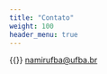 ```yaml
---
title: "Contato"
weight: 100
header_menu: true
---
```


{{<icon class="fa fa-envelope">}}&nbsp;[namirufba@ufba.br](mailto:namirufba@ufba.br)

